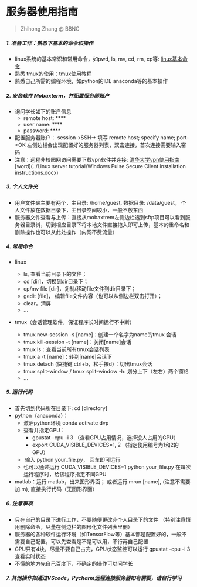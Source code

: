 # 服务器使用指南

> Zhihong Zhang @ BBNC

##### 1.  准备工作：熟悉下基本的命令和操作

  * linux系统的基本常识和常用命令，如pwd, ls, mv, cd, rm, cp等: [linux基本命令](https://www.cnblogs.com/hzy168/p/10313441.html)
  * 熟悉 tmux的使用：[tmux使用教程](http://www.ruanyifeng.com/blog/2019/10/tmux.html)
  * 熟悉自己所需的编程环境，如python的IDE anaconda等的基本操作

##### 2. 安装软件 Mobaxterm，并配置服务器账户
- 询问学长如下的账户信息
  - remote host: \****
  - user name: \****
  - password: \****
-   配置服务器账户： session->SSH-> 填写 remote host; specify name; port->OK 左侧边栏会出现配置好的服务器列表，双击连接，首次连接需要输入密码
- 注意：远程非校园网访问需要下载vpn软件并连接: [清华大学vpn使用指南](http://info.tsinghua.edu.cn/out/help.jsp) [word](../Linux server tutorial/Windows Pulse Secure Client installation instructions.docx)

##### 3. 个人文件夹

  - 用户文件夹主要有两个，主目录: /home/guest, 数据目录: /data/guest， 个人文件放在数据目录下，主目录空间较小，一般不放东西
  - 服务器文件查看与上传：直接从mobaxtrem左侧边栏选到sftp项目可以看到服务器目录树，切到相应目录下将本地文件直接拖入即可上传，基本的重命名和删除操作也可以从此处操作（内网不费流量）

##### 4. 常用命令

  - linux

    - ls, 查看当前目录下的文件； 
    - cd [dir]，切换到dir目录下；
    - cp/mv file [dir]，复制/移动file文件到dir目录下；
    - gedit [file]， 编辑file文件内容（也可以从侧边栏双击打开）； 
    - clear，清屏
    - ...
  - tmux（会话管理软件，保证程序长时间运行不中断）
    - tmux new-session -s [name]：创建一个名字为name的tmux 会话
    - tmux kill-session -t [name]：关闭[name]会话
    - tmux ls：查看当前所有tmux会话列表
    - tmux a -t [name]：转到[name]会话下
    -  tmux detach (快捷键 ctrl+b，松手按d）：切出tmux会话
    - tmux split-window / tmux split-window -h: 划分上下（左右）两个窗格 
    - ...

##### 5. 运行代码

   - 首先切到代码所在目录下: cd [directory]
   - python（anaconda）：
     - 激活python环境 conda activate dvp
     - 查看并指定GPU：
       - gpustat -cpu -i 3 （查看GPU占用情况，选择没人占用的GPU）
       - export CUDA_VISIBLE_DEVICES=1, 2 （指定使用编号为1和2的GPU）
     - ​	输入 python  your_file.py， 回车即可运行
     - 也可以通过运行 CUDA_VISIBLE_DEVICES=1   python  your_file.py 在每次运行程序时，给该程序指定不同GPU
   - matlab：运行 matlab，出来图形界面； 或者运行 mrun [name], (注意不需要加.m), 直接执行代码（无图形界面）

##### 6. 注意事项

  - 只在自己的目录下进行工作，不要随便更改非个人目录下的文件 （特别注意慎用删除命令，尽量在侧边栏的图形化文件列表里删）
  - 服务器的各种软件运行环境（如TensorFlow等）基本都是配置好的，一般不需要自己配置，可以先查看是不是可以用，不行再自己配置
  - GPU只有4块，尽量不要自己占完，GPU状态监控可以运行 gpustat -cpu -i 3 查看实时状态
  - 不懂的地方先自己百度下，不确定的操作可以问学长

##### 7. 其他操作如通过VScode，Pycharm远程连接服务器如有需要，请自行学习

   

